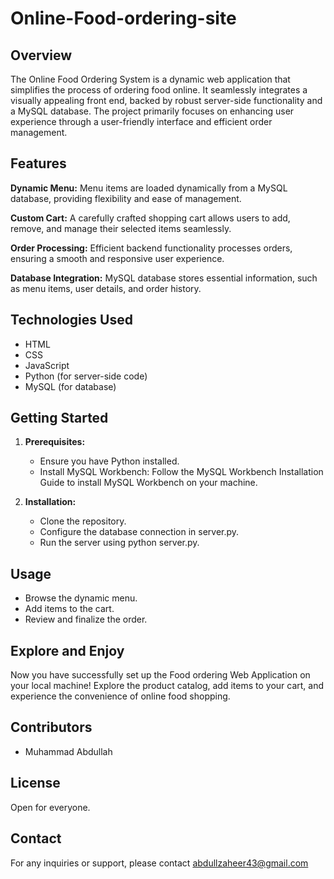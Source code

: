 # Online-Food-ordering-site

## Overview
The Online Food Ordering System is a dynamic web application that simplifies the process of ordering food online. It seamlessly integrates a visually appealing front end, backed by robust server-side functionality and a MySQL database. The project primarily focuses on enhancing user experience through a user-friendly interface and efficient order management.


## Features
**Dynamic Menu:**
Menu items are loaded dynamically from a MySQL database, providing flexibility and ease of management.

**Custom Cart:**
A carefully crafted shopping cart allows users to add, remove, and manage their selected items seamlessly.

**Order Processing:**
Efficient backend functionality processes orders, ensuring a smooth and responsive user experience.

**Database Integration:**
MySQL database stores essential information, such as menu items, user details, and order history.

## Technologies Used

- HTML
- CSS
- JavaScript
- Python (for server-side code)
- MySQL (for database)

## Getting Started

1. **Prerequisites:**
   - Ensure you have Python installed.
   - Install MySQL Workbench: Follow the MySQL Workbench Installation Guide to install MySQL Workbench on your machine.

2. **Installation:**
   - Clone the repository.
   - Configure the database connection in server.py.
   - Run the server using python server.py.

## Usage

- Browse the dynamic menu.
- Add items to the cart.
- Review and finalize the order.

## Explore and Enjoy
Now you have successfully set up the Food ordering Web Application on your local machine! Explore the product catalog, add items to your cart, and experience the convenience of online food shopping.

## Contributors

- Muhammad Abdullah

## License

Open for everyone.

## Contact

For any inquiries or support, please contact abdullzaheer43@gmail.com
